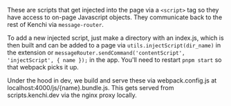 These are scripts that get injected into the page via a `<script>` tag so they have access to on-page Javascript objects. They communicate back to the rest of Kenchi via `message-router`.

To add a new injected script, just make a directory with an index.js, which is then built and can be added to a page via `utils.injectScript(dir_name)` in the extension or `messageRouter.sendCommand('contentScript', 'injectScript', { name });` in the app. You'll need to restart `pnpm start` so that webpack picks it up.

Under the hood in dev, we build and serve these via webpack.config.js at localhost:4000/js/{name}.bundle.js. This gets served from scripts.kenchi.dev via the nginx proxy locally.
